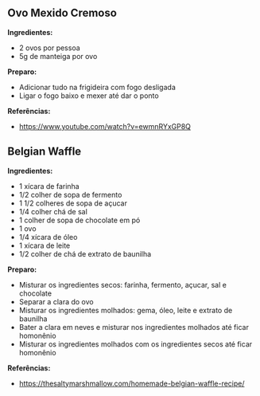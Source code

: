 ## Ovo Mexido Cremoso

**Ingredientes:**

- 2 ovos por pessoa
- 5g de manteiga por ovo

**Preparo:**

- Adicionar tudo na frigideira com fogo desligada
- Ligar o fogo baixo e mexer até dar o ponto

**Referências:**

- https://www.youtube.com/watch?v=ewmnRYxGP8Q


## Belgian Waffle

**Ingredientes:**

- 1 xícara de farinha
- 1/2 colher de sopa de fermento
- 1 1/2 colheres de sopa de açucar
- 1/4 colher chá de sal
- 1 colher de sopa de chocolate em pó
- 1 ovo
- 1/4 xícara de óleo
- 1 xícara de leite
- 1/2 colher de chá de extrato de baunilha

**Preparo:**

- Misturar os ingredientes secos: farinha, fermento, açucar, sal e chocolate
- Separar a clara do ovo
- Misturar os ingredientes molhados: gema, óleo, leite e extrato de baunilha
- Bater a clara em neves e misturar nos ingredientes molhados até ficar homonênio
- Misturar os ingredientes molhados com os ingredientes secos até ficar homonênio

**Referências:**

- https://thesaltymarshmallow.com/homemade-belgian-waffle-recipe/
